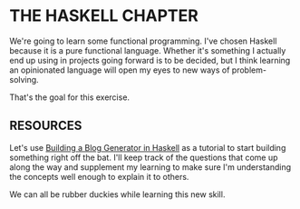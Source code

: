 # THE HASKELL CHAPTER

We're going to learn some functional programming. I've chosen Haskell because
it is a pure functional language. Whether it's something I actually end up
using in projects going forward is to be decided, but I think learning an
opinionated language will open my eyes to new ways of problem-solving. 

That's the goal for this exercise.

## RESOURCES

Let's use [Building a Blog Generator in Haskell][blog] as a tutorial to start
building something right off the bat. I'll keep track of the questions that
come up along the way and supplement my learning to make sure I'm understanding
the concepts well enough to explain it to others.

[blog]: https://learn-haskell.blog

We can all be rubber duckies while learning this new skill.
